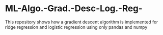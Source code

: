 # ML-Algo.-Grad.-Desc-Log.-Reg-
This repository shows how a gradient descent algorithm is implemented for ridge regression and logistic regression using only pandas and numpy
